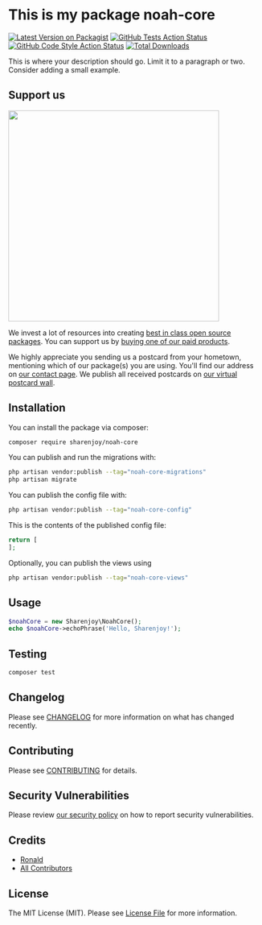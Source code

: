 # This is my package noah-core

[![Latest Version on Packagist](https://img.shields.io/packagist/v/sharenjoy/noah-core.svg?style=flat-square)](https://packagist.org/packages/sharenjoy/noah-core)
[![GitHub Tests Action Status](https://img.shields.io/github/actions/workflow/status/sharenjoy/noah-core/run-tests.yml?branch=main&label=tests&style=flat-square)](https://github.com/sharenjoy/noah-core/actions?query=workflow%3Arun-tests+branch%3Amain)
[![GitHub Code Style Action Status](https://img.shields.io/github/actions/workflow/status/sharenjoy/noah-core/fix-php-code-style-issues.yml?branch=main&label=code%20style&style=flat-square)](https://github.com/sharenjoy/noah-core/actions?query=workflow%3A"Fix+PHP+code+style+issues"+branch%3Amain)
[![Total Downloads](https://img.shields.io/packagist/dt/sharenjoy/noah-core.svg?style=flat-square)](https://packagist.org/packages/sharenjoy/noah-core)

This is where your description should go. Limit it to a paragraph or two. Consider adding a small example.

## Support us

[<img src="https://github-ads.s3.eu-central-1.amazonaws.com/noah-core.jpg?t=1" width="419px" />](https://spatie.be/github-ad-click/noah-core)

We invest a lot of resources into creating [best in class open source packages](https://spatie.be/open-source). You can support us by [buying one of our paid products](https://spatie.be/open-source/support-us).

We highly appreciate you sending us a postcard from your hometown, mentioning which of our package(s) you are using. You'll find our address on [our contact page](https://spatie.be/about-us). We publish all received postcards on [our virtual postcard wall](https://spatie.be/open-source/postcards).

## Installation

You can install the package via composer:

```bash
composer require sharenjoy/noah-core
```

You can publish and run the migrations with:

```bash
php artisan vendor:publish --tag="noah-core-migrations"
php artisan migrate
```

You can publish the config file with:

```bash
php artisan vendor:publish --tag="noah-core-config"
```

This is the contents of the published config file:

```php
return [
];
```

Optionally, you can publish the views using

```bash
php artisan vendor:publish --tag="noah-core-views"
```

## Usage

```php
$noahCore = new Sharenjoy\NoahCore();
echo $noahCore->echoPhrase('Hello, Sharenjoy!');
```

## Testing

```bash
composer test
```

## Changelog

Please see [CHANGELOG](CHANGELOG.md) for more information on what has changed recently.

## Contributing

Please see [CONTRIBUTING](CONTRIBUTING.md) for details.

## Security Vulnerabilities

Please review [our security policy](../../security/policy) on how to report security vulnerabilities.

## Credits

- [Ronald](https://github.com/sharenjoy)
- [All Contributors](../../contributors)

## License

The MIT License (MIT). Please see [License File](LICENSE.md) for more information.
